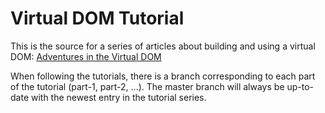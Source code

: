 # Virtual DOM Tutorial

This is the source for a series of articles about building and using a virtual DOM:
[Adventures in the Virtual DOM](https://medium.com/@KevinBGreene/adventures-in-the-virtual-dom-part-1-defining-the-problem-88f5154be5e7)

When following the tutorials, there is a branch corresponding to each part of the tutorial (part-1, part-2, ...). The master branch will always be up-to-date with the newest entry in the tutorial series.